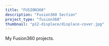 ```yaml
---
title: "FUSION360"
description: "Fusion360 Section"
project_type: "fusion360"
thumbnail: "p12-displace/displace-cover.jpg"
---
```


My Fusion360 projects.